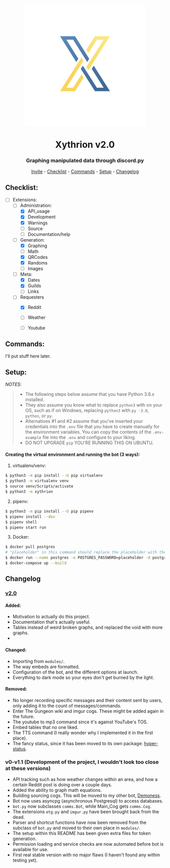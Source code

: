 <p align="center">
    <img src="/images/icon.jpg"/>
</p>
<h1 align="center">Xythrion v2.0</h1>
<h3 align="center">Graphing manipulated data through discord.py</h3>
<p align="center">
    <a href="https://discordapp.com/oauth2/authorize?client_id=591885341812850699&scope=bot&permissions=335400150">Invite</a> -
    <a href="#checklist">Checklist</a> -
    <a href="#commands">Commands</a> -
    <a href="#setup">Setup</a> -
    <a href="#changelog">Changelog</a>
</p>


## Checklist:
- [ ] Extensions:
    - [ ] Administration:
        - [x] API_usage
        - [x] Development
        - [x] Warnings
        - [ ] Source
        - [ ] Documentation/help
    - [ ] Generation:
        - [x] Graphing
        - [ ] Math
        - [x] QRCodes
        - [x] Randoms
        - [ ] Images
    - [ ] Meta:
        - [x] Dates
        - [x] Guilds
        - [ ] Links
    - [ ] Requesters
        - [x] Reddit
        - [ ] Weather
        - [ ] Youtube


## Commands:
I'll put stuff here later.


## Setup:
*NOTES*:
> - The following steps below assume that you have Python 3.8.x installed.
> - They also assume you know what to replace `python3` with on your OS, such as if on Windows, replacing `python3` with `py -3.8`, `python`, or `py`.
> - Alternatives #1 and #2 assume that you've inserted your credentials into the `.env` file that you have to create manually for the environment variables. You can copy the contents of the `.env-example` file into the `.env` and configure to your liking.
> - DO NOT UPGRADE `pip` YOU'RE RUNNING THIS ON UBUNTU.

#### Creating the virtual environment and running the bot (3 ways):

1. virtualenv/venv:
```sh
$ python3 -m pip install --U pip virtualenv
$ python3 -m virtualenv venv
$ source venv/Scripts/activate
$ python3 -m xythrion
```

2. pipenv:
```sh
$ python3 -m pip install --U pip pipenv
$ pipenv install --dev
$ pipenv shell
$ pipenv start run
```

3. Docker:
```sh
$ docker pull postgres
# "placeholder" in this command should replace the placeholder with the same name in the .env file.
$ docker run --name postgres -e POSTGRES_PASSWORD=placeholder -d postgres
$ docker-compose up --build
```

## Changelog

### [v2.0](!https://github.com/Xithrius/Xythrion/releases/tag/v2.0)
#### Added:
- Motivation to actually do this project.
- Documentation that's actually useful.
- Tables instead of weird broken graphs, and replaced the void with more graphs.
-

#### Changed:
- Importing from `modules/`.
- The way embeds are formatted.
- Configuration of the bot, and the different options at launch.
- Everything to dark mode so your eyes don't get burned by the light.

#### Removed:
- No longer recording specific messages and their content sent by users, only adding it to the count of messages/commands.
- Enter The Gungeon wiki and imgur cogs. These might be added again in the future.
- The youtube to mp3 command since it's against YouTube's TOS.
- Embed tables that no one liked.
- The TTS command (I really wonder why I implemented it in the first place).
- The fancy status, since it has been moved to its own package: [hyper-status](!https://pypi.org/project/hyper-status/).

### v0-v1.1 (Development of the project, I wouldn't look too close at these versions)
- API tracking such as how weather changes within an area, and how a certain Reddit post is doing over a couple days.
- Added the ability to graph math equations.
- Building sourcing cogs. This will be moved to my other bot, [Demoness](!https://www.github.com/Xithrius/Demoness).
- Bot now uses asyncpg (asynchronous Postgresql) to access databases.
- `bot.py` now subclasses `comms.Bot`, while Main_Cog gets `comms.Cog`.
- The extensions `etg.py` and `imgur.py` have been brought back from the dead.
- Parser and shortcut functions have now been removed from the subclass of `bot.py` and moved to their own place in `modules/`.
- The setup within this README has been given extra files for token generation.
- Permission loading and service checks are now automated before bot is available for use.
- First real stable version with no major flaws (I haven't found any within testing yet).

